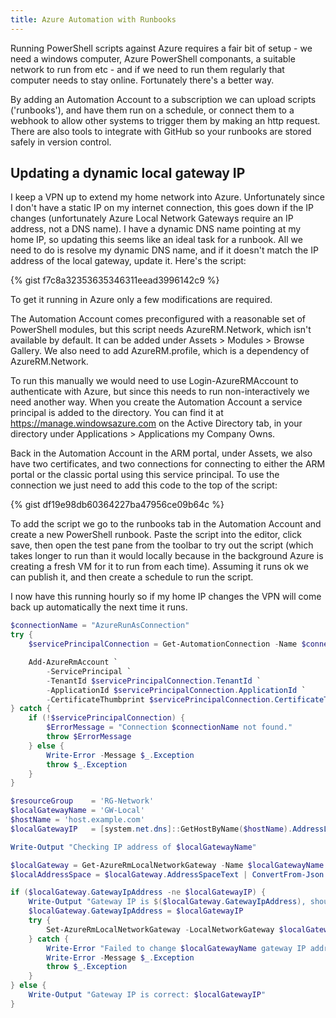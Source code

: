 ```yaml
---
title: Azure Automation with Runbooks
---
```


Running PowerShell scripts against Azure requires a fair bit of setup - we need a windows computer, Azure PowerShell componants, a suitable network to run from etc - and if we need to run them regularly that computer needs to stay online. Fortunately there's a better way.

By adding an Automation Account to a subscription we can upload scripts ('runbooks'), and have them run on a schedule, or connect them to a webhook to allow other systems to trigger them by making an http request. There are also tools to integrate with GitHub so your runbooks are stored safely in version control.

## Updating a dynamic local gateway IP

I keep a VPN up to extend my home network into Azure. Unfortunately since I don't have a static IP on my internet connection, this goes down if the IP changes (unfortunately Azure Local Network Gateways require an IP address, not a DNS name). I have a dynamic DNS name pointing at my home IP, so updating this seems like an ideal task for a runbook. All we need to do is resolve my dynamic DNS name, and if it doesn't match the IP address of the local gateway, update it. Here's the script:

{% gist f7c8a32353635346311eead3996142c9 %}

To get it running in Azure only a few modifications are required.

The Automation Account comes preconfigured with a reasonable set of PowerShell modules, but this script needs AzureRM.Network, which isn't available by default. It can be added under Assets > Modules > Browse Gallery. We also need to add AzureRM.profile, which is a dependency of AzureRM.Network.

To run this manually we would need to use Login-AzureRMAccount to authenticate with Azure, but since this needs to run non-interactively we need another way. When you create the Automation Account a service principal is added to the directory. You can find it at https://manage.windowsazure.com on the Active Directory tab, in your directory under Applications > Applications my Company Owns. 

Back in the Automation Account in the ARM portal, under Assets, we also have two certificates, and two connections for connecting to either the ARM portal or the classic portal using this service principal. To use the connection we just need to add this code to the top of the script: 

{% gist df19e98db60364227ba47956ce09b64c %}

To add the script we go to the runbooks tab in the Automation Account and create a new PowerShell runbook. Paste the script into the editor, click save, then open the test pane from the toolbar to try out the script (which takes longer to run than it would locally because in the background Azure is creating a fresh VM for it to run from each time). Assuming it runs ok we can publish it, and then create a schedule to run the script.

I now have this running hourly so if my home IP changes the VPN will come back up automatically the next time it runs.

```powershell
$connectionName = "AzureRunAsConnection"
try {
    $servicePrincipalConnection = Get-AutomationConnection -Name $connectionName         

    Add-AzureRmAccount `
        -ServicePrincipal `
        -TenantId $servicePrincipalConnection.TenantId `
        -ApplicationId $servicePrincipalConnection.ApplicationId `
        -CertificateThumbprint $servicePrincipalConnection.CertificateThumbprint 
} catch {
    if (!$servicePrincipalConnection) {
        $ErrorMessage = "Connection $connectionName not found."
        throw $ErrorMessage
    } else {
        Write-Error -Message $_.Exception
        throw $_.Exception
    }
}

$resourceGroup    = 'RG-Network'
$localGatewayName = 'GW-Local'
$hostName = 'host.example.com'
$localGatewayIP   = [system.net.dns]::GetHostByName($hostName).AddressList.IPAddressToString

Write-Output "Checking IP address of $localGatewayName"

$localGateway = Get-AzureRmLocalNetworkGateway -Name $localGatewayName -ResourceGroupName $resourceGroup
$localAddressSpace = $localGateway.AddressSpaceText | ConvertFrom-Json

if ($localGateway.GatewayIpAddress -ne $localGatewayIP) {
    Write-Output "Gateway IP is $($localGateway.GatewayIpAddress), should be $localGatewayIP"
    $localGateway.GatewayIpAddress = $localGatewayIP
    try {
        Set-AzureRmLocalNetworkGateway -LocalNetworkGateway $localGateway -AddressPrefix @($localAddressSpace.AddressPrefixes)
    } catch {
        Write-Error "Failed to change $localGatewayName gateway IP address to $localGatewayIP"
        Write-Error -Message $_.Exception
        throw $_.Exception
    }
} else {
    Write-Output "Gateway IP is correct: $localGatewayIP"
}
```